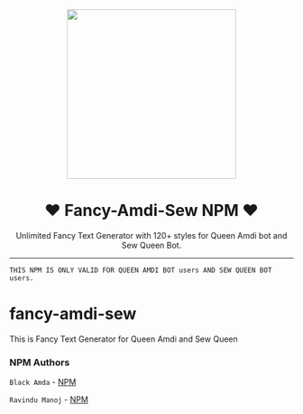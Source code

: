 <div align="center">
<img src="https://play-lh.googleusercontent.com/o_S3mWR-NpAlB-JrUSw15-baNPPCQChiCvvIdkKyfkH4IIe8vIRlm2riBr7pbKl2PcLP" width="300" height="300">
  <h1>❤️ Fancy-Amdi-Sew NPM ❤️</h1>
</div>
<p align="center">
    Unlimited Fancy Text Generator with 120+ styles for Queen Amdi bot and Sew Queen Bot.
</p>

----


```
THIS NPM IS ONLY VALID FOR QUEEN AMDI BOT users AND SEW QUEEN BOT users.
```

# fancy-amdi-sew
This is Fancy Text Generator for Queen Amdi and Sew Queen

### NPM Authors
`Black Amda` - [NPM](https://www.npmjs.com/~blackamda)

`Ravindu Manoj` - [NPM](https://www.npmjs.com/~ravindu01manoj)
